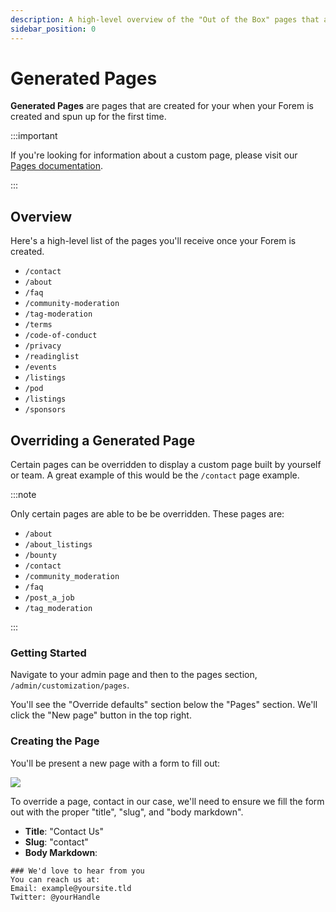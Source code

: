 ```yaml
---
description: A high-level overview of the "Out of the Box" pages that are generated when you create your Forem.
sidebar_position: 0
---
```


# Generated Pages

**Generated Pages** are pages that are created for your when your Forem is created and spun up for the first time.

:::important

If you're looking for information about a custom page, please visit our [Pages documentation](/docs/forem-basics/pages).

:::

## Overview

Here's a high-level list of the pages you'll receive once your Forem is created.

- `/contact`
- `/about`
- `/faq`
- `/community-moderation`
- `/tag-moderation`
- `/terms`
- `/code-of-conduct`
- `/privacy`
- `/readinglist`
- `/events`
- `/listings`
- `/pod`
- `/listings`
- `/sponsors`

## Overriding a Generated Page

Certain pages can be overridden to display a custom page built by yourself or team. A great example of this would be the `/contact` page example.

:::note

Only certain pages are able to be be overridden. These pages are:

- `/about`
- `/about_listings`
- `/bounty`
- `/contact`
- `/community_moderation`
- `/faq`
- `/post_a_job`
- `/tag_moderation`

:::

### Getting Started

Navigate to your admin page and then to the pages section, `/admin/customization/pages`.

You'll see the "Override defaults" section below the "Pages" section. We'll click the "New page" button in the top right.

### Creating the Page

You'll be present a new page with a form to fill out:

![](/img/overridePageNewForm.png)

To override a page, contact in our case, we'll need to ensure we fill the form out with the proper "title", "slug", and "body markdown".

- **Title**: "Contact Us"
- **Slug**: "contact"
- **Body Markdown**:

```
### We'd love to hear from you
You can reach us at:
Email: example@yoursite.tld
Twitter: @yourHandle
```
